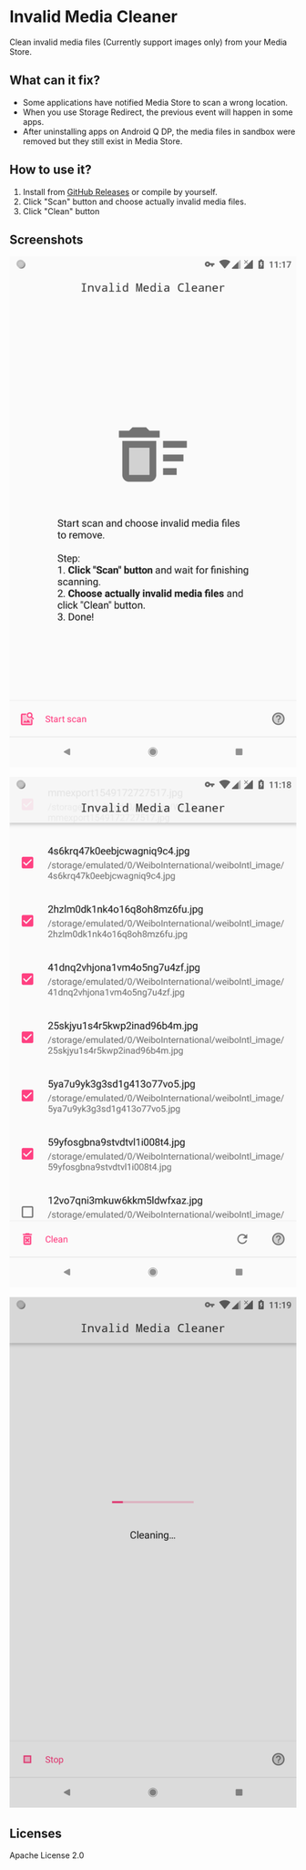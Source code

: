 Invalid Media Cleaner
====

Clean invalid media files (Currently support images only) from your Media Store.

## What can it fix?

- Some applications have notified Media Store to scan a wrong location.
- When you use Storage Redirect, the previous event will happen in some apps.
- After uninstalling apps on Android Q DP, the media files in sandbox were removed but they still exist in Media Store.

## How to use it?

1. Install from [GitHub Releases](https://github.com/fython/InvalidMediaCleaner/releases) or compile by yourself.
2. Click "Scan" button and choose actually invalid media files.
3. Click "Clean" button

## Screenshots

![](.github/shot0.png)

![](.github/shot1.png)

![](.github/shot2.png)

## Licenses

Apache License 2.0 